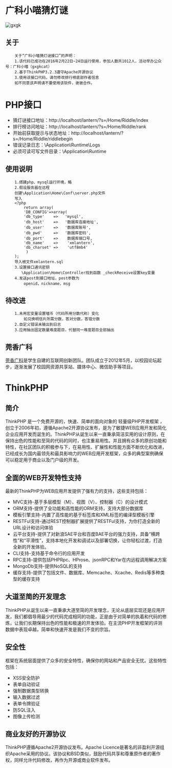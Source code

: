 ﻿# 广科小喵猜灯谜
![gxgk](http://www.gxgk.cc/image/logo.png)
##  关于
        关于“广科小喵猜灯谜接口”的声明：
	    1.该代码已成功在2016年2月22日~24日运行使用，参加人数共1012人，活动举办公众号：广科小喵（gxgkcat）
	    2.基于ThinkPHP3.2.3遵守Apache开源协议
	    3.使用该接口代码，请勿修改排行榜底部作者信息
        如不同意该声明请不要使用该软件，谢谢合作。

# PHP接口

* 猜灯谜接口地址：http://localhost/lantern/?s=/Home/Riddle/index
* 排行榜访问地址：http://localhost/lantern/?s=/Home/Riddle/rank
* 开始前获取提示与状态地址：http://localhost/lantern/?s=/Home/Riddle/riddlebegin
* 错误记录日志：\Application\Runtime\Logs
* 必须可读可写文件目录：\Application\Runtime

## 使用说明
    	1.搭建php、mysql运行环境，略
        2.假设服务器在远程
        创建\Application\Home\Conf\server.php文件
        写入
        <?php
            return array(
            'DB_CONFIG'=>array(
            'db_type'    =>   'mysql',
            'db_host'    =>   '数据库连接地址',
            'db_user'    =>   '数据库账号',
            'db_pwd'     =>   '数据库密码',
            'db_port'    =>    数据库端口号,
            'db_name'    =>    'xmlantern',
            'db_charset' =>    'utf8mb4'
             )
        );
        导入根文件xmlantern.sql
        3.设置接口通讯密钥
           \Application\Home\Controller找到函数 _checkReceive设置key变量
        4.发送post到接口地址，post参数为
            openid，nickname，msg

## 待改进

        1.未用宏变量设置喵币（代码所用分数代称）变化
            如兑换明信片所需分数，答对分数，答错分数
        2.自定义错误未输出到日志
        3.应用抽出固定数量难度题目，代替同一难度题目全部抽出

## 莞香广科

[莞香广科](http://www.gxgk.cc)是学生自建的互联网创新团队。团队成立于2012年5月，以校园论坛起步，逐渐发展了校园网资源共享站、媒体中心、微信助手等项目。

# ThinkPHP

## 简介

ThinkPHP 是一个免费开源的，快速、简单的面向对象的 轻量级PHP开发框架 ，创立于2006年初，遵循Apache2开源协议发布，是为了敏捷WEB应用开发和简化企业应用开发而诞生的。ThinkPHP从诞生以来一直秉承简洁实用的设计原则，在保持出色的性能和至简的代码的同时，也注重易用性。并且拥有众多的原创功能和特性，在社区团队的积极参与下，在易用性、扩展性和性能方面不断优化和改进，已经成长为国内最领先和最具影响力的WEB应用开发框架，众多的典型案例确保可以稳定用于商业以及门户级的开发。

## 全面的WEB开发特性支持

最新的ThinkPHP为WEB应用开发提供了强有力的支持，这些支持包括：

*  MVC支持-基于多层模型（M）、视图（V）、控制器（C）的设计模式
*  ORM支持-提供了全功能和高性能的ORM支持，支持大部分数据库
*  模板引擎支持-内置了高性能的基于标签库和XML标签的编译型模板引擎
*  RESTFul支持-通过REST控制器扩展提供了RESTFul支持，为你打造全新的URL设计和访问体验
*  云平台支持-提供了对新浪SAE平台和百度BAE平台的强力支持，具备“横跨性”和“平滑性”，支持本地化开发和调试以及部署切换，让你轻松过渡，打造全新的开发体验。
*  CLI支持-支持基于命令行的应用开发
*  RPC支持-提供包括PHPRpc、HProse、jsonRPC和Yar在内远程调用解决方案
*  MongoDb支持-提供NoSQL的支持
*  缓存支持-提供了包括文件、数据库、Memcache、Xcache、Redis等多种类型的缓存支持

## 大道至简的开发理念

ThinkPHP从诞生以来一直秉承大道至简的开发理念，无论从底层实现还是应用开发，我们都倡导用最少的代码完成相同的功能，正是由于对简单的执着和代码的修炼，让我们长期保持出色的性能和极速的开发体验。在主流PHP开发框架的评测数据中表现卓越，简单和快速开发是我们不变的宗旨。

## 安全性

框架在系统层面提供了众多的安全特性，确保你的网站和产品安全无忧。这些特性包括：

*  XSS安全防护
*  表单自动验证
*  强制数据类型转换
*  输入数据过滤
*  表单令牌验证
*  防SQL注入
*  图像上传检测

## 商业友好的开源协议

ThinkPHP遵循Apache2开源协议发布。Apache Licence是著名的非盈利开源组织Apache采用的协议。该协议和BSD类似，鼓励代码共享和尊重原作者的著作权，同样允许代码修改，再作为开源或商业软件发布。
